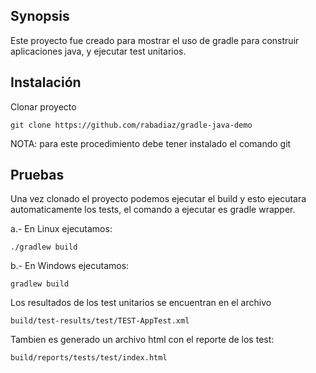 ## Synopsis

Este proyecto fue creado para mostrar el uso de gradle para construir aplicaciones java, y ejecutar test unitarios.

## Instalación

Clonar proyecto

	git clone https://github.com/rabadiaz/gradle-java-demo

NOTA: para este procedimiento debe tener instalado el comando git

## Pruebas

Una vez clonado el proyecto podemos ejecutar el build y esto ejecutara automaticamente los tests, el comando a ejecutar es gradle wrapper.

a.- En Linux ejecutamos:
	
	./gradlew build

b.- En Windows ejecutamos:
	
	gradlew build 

Los resultados de los test unitarios se encuentran en el archivo 

	build/test-results/test/TEST-AppTest.xml

Tambien es generado un archivo html con el reporte de los test:

	build/reports/tests/test/index.html
